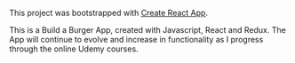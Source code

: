This project was bootstrapped with [Create React App](https://github.com/facebookincubator/create-react-app).

This is a Build a Burger App, created with Javascript, React and Redux. 
The App will continue to evolve and increase in functionality as I progress through the online Udemy courses.
